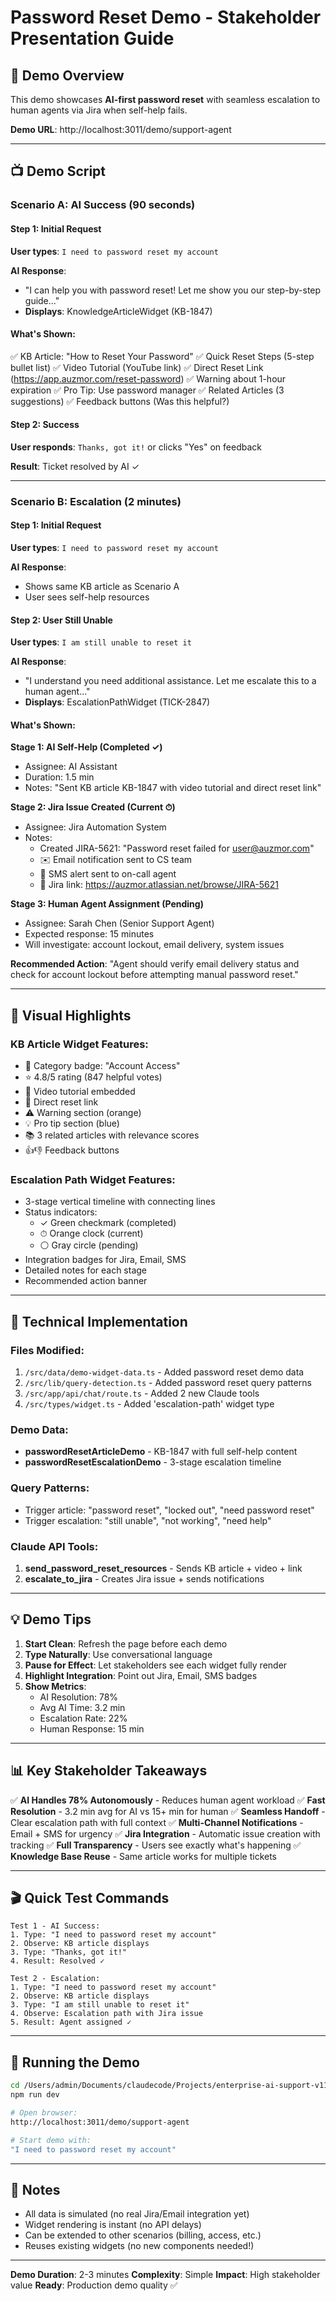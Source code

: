 # Password Reset Demo - Stakeholder Presentation Guide

## 🎯 Demo Overview

This demo showcases **AI-first password reset** with seamless escalation to human agents via Jira when self-help fails.

**Demo URL**: http://localhost:3011/demo/support-agent

---

## 📺 Demo Script

### **Scenario A: AI Success** (90 seconds)

#### Step 1: Initial Request
**User types**: `I need to password reset my account`

**AI Response**:
- "I can help you with password reset! Let me show you our step-by-step guide..."
- **Displays**: KnowledgeArticleWidget (KB-1847)

#### What's Shown:
✅ KB Article: "How to Reset Your Password"
✅ Quick Reset Steps (5-step bullet list)
✅ Video Tutorial (YouTube link)
✅ Direct Reset Link (https://app.auzmor.com/reset-password)
✅ Warning about 1-hour expiration
✅ Pro Tip: Use password manager
✅ Related Articles (3 suggestions)
✅ Feedback buttons (Was this helpful?)

#### Step 2: Success
**User responds**: `Thanks, got it!` or clicks "Yes" on feedback

**Result**: Ticket resolved by AI ✓

---

### **Scenario B: Escalation** (2 minutes)

#### Step 1: Initial Request
**User types**: `I need to password reset my account`

**AI Response**:
- Shows same KB article as Scenario A
- User sees self-help resources

#### Step 2: User Still Unable
**User types**: `I am still unable to reset it`

**AI Response**:
- "I understand you need additional assistance. Let me escalate this to a human agent..."
- **Displays**: EscalationPathWidget (TICK-2847)

#### What's Shown:

**Stage 1: AI Self-Help (Completed ✓)**
- Assignee: AI Assistant
- Duration: 1.5 min
- Notes: "Sent KB article KB-1847 with video tutorial and direct reset link"

**Stage 2: Jira Issue Created (Current ⏱)**
- Assignee: Jira Automation System
- Notes:
  - Created JIRA-5621: "Password reset failed for user@auzmor.com"
  - ✉️ Email notification sent to CS team
  - 📱 SMS alert sent to on-call agent
  - 🔗 Jira link: https://auzmor.atlassian.net/browse/JIRA-5621

**Stage 3: Human Agent Assignment (Pending)**
- Assignee: Sarah Chen (Senior Support Agent)
- Expected response: 15 minutes
- Will investigate: account lockout, email delivery, system issues

**Recommended Action**:
"Agent should verify email delivery status and check for account lockout before attempting manual password reset."

---

## 🎨 Visual Highlights

### KB Article Widget Features:
- 📖 Category badge: "Account Access"
- ⭐ 4.8/5 rating (847 helpful votes)
- 🎥 Video tutorial embedded
- 🔗 Direct reset link
- ⚠️ Warning section (orange)
- 💡 Pro tip section (blue)
- 📚 3 related articles with relevance scores
- 👍👎 Feedback buttons

### Escalation Path Widget Features:
- 3-stage vertical timeline with connecting lines
- Status indicators:
  - ✓ Green checkmark (completed)
  - ⏱ Orange clock (current)
  - ⚪ Gray circle (pending)
- Integration badges for Jira, Email, SMS
- Detailed notes for each stage
- Recommended action banner

---

## 🔧 Technical Implementation

### Files Modified:
1. `/src/data/demo-widget-data.ts` - Added password reset demo data
2. `/src/lib/query-detection.ts` - Added password reset query patterns
3. `/src/app/api/chat/route.ts` - Added 2 new Claude tools
4. `/src/types/widget.ts` - Added 'escalation-path' widget type

### Demo Data:
- **passwordResetArticleDemo** - KB-1847 with full self-help content
- **passwordResetEscalationDemo** - 3-stage escalation timeline

### Query Patterns:
- Trigger article: "password reset", "locked out", "need password reset"
- Trigger escalation: "still unable", "not working", "need help"

### Claude API Tools:
1. **send_password_reset_resources** - Sends KB article + video + link
2. **escalate_to_jira** - Creates Jira issue + sends notifications

---

## 💡 Demo Tips

1. **Start Clean**: Refresh the page before each demo
2. **Type Naturally**: Use conversational language
3. **Pause for Effect**: Let stakeholders see each widget fully render
4. **Highlight Integration**: Point out Jira, Email, SMS badges
5. **Show Metrics**:
   - AI Resolution: 78%
   - Avg AI Time: 3.2 min
   - Escalation Rate: 22%
   - Human Response: 15 min

---

## 📊 Key Stakeholder Takeaways

✅ **AI Handles 78% Autonomously** - Reduces human agent workload
✅ **Fast Resolution** - 3.2 min avg for AI vs 15+ min for human
✅ **Seamless Handoff** - Clear escalation path with full context
✅ **Multi-Channel Notifications** - Email + SMS for urgency
✅ **Jira Integration** - Automatic issue creation with tracking
✅ **Full Transparency** - Users see exactly what's happening
✅ **Knowledge Base Reuse** - Same article works for multiple tickets

---

## 🎬 Quick Test Commands

```
Test 1 - AI Success:
1. Type: "I need to password reset my account"
2. Observe: KB article displays
3. Type: "Thanks, got it!"
4. Result: Resolved ✓

Test 2 - Escalation:
1. Type: "I need to password reset my account"
2. Observe: KB article displays
3. Type: "I am still unable to reset it"
4. Observe: Escalation path with Jira issue
5. Result: Agent assigned ✓
```

---

## 🚀 Running the Demo

```bash
cd /Users/admin/Documents/claudecode/Projects/enterprise-ai-support-v11
npm run dev

# Open browser:
http://localhost:3011/demo/support-agent

# Start demo with:
"I need to password reset my account"
```

---

## 📝 Notes

- All data is simulated (no real Jira/Email integration yet)
- Widget rendering is instant (no API delays)
- Can be extended to other scenarios (billing, access, etc.)
- Reuses existing widgets (no new components needed!)

---

**Demo Duration**: 2-3 minutes
**Complexity**: Simple
**Impact**: High stakeholder value
**Ready**: Production demo quality ✅
